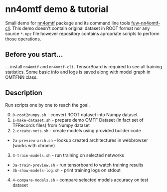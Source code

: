 # nn4omtf demo & tutorial
Small demo for [nn4omtf](https://github.com/jlysiak/fuw-nn4omtf) package and its command line tools [fuw-nn4omtf-cli](https://github.com/jlysiak/fuw-nn4omtf-cli).
This demo doesn't contain original dataset in ROOT format nor any source `*.npz` file however repository contains apropriate scripts to perform those operations.

## Before you start...
... install `nn4omtf` and `nn4omtf-cli`.
TensorBoard is required to see all training statistics.
Some basic info and logs is saved along with model graph in OMTFNN class.

## Description
Run scripts one by one to reach the goal.

0. `0-root2numpy.sh` - convert ROOT dataset into Numpy dataset
1. `1-make-dataset.sh` - prepare demo OMTF Dataset (in fact set of TFRecords files) from Numpy dataset
2. `2-create-nets.sh` - create models using provided builder code
  * `2a-preview-arch.sh` - lookup created architectures in webbrowser (works with chrome)
3. `3-train-models.sh` - run training on selected networks
  * `3a-train-preview.sh` - run tensorboard to watch training results
  * `3b-show-models-log.sh` - print training logs on stdout
4. `4-compare-models.sh` - compare selected models accuracy on test dataset

